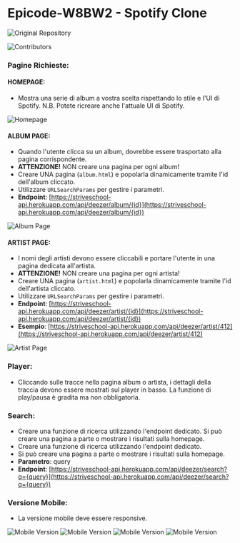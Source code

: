# Epicode-W8BW2 - Spotify Clone

![Original Repository](https://github.com/Petrov-Teo/Build_Week_2_Team_2)

![Contributors](https://github.com/Petrov-Teo/Build_Week_2_Team_2/graphs/contributors)


### Pagine Richieste:
#### HOMEPAGE:

- Mostra una serie di album a vostra scelta rispettando lo stile e l'UI di Spotify. N.B. Potete ricreare anche l'attuale UI di Spotify.

![Homepage](https://cms.epicode.com/assets/5a1fbbd7-8b35-445b-85d9-079cd20b7dcf)

#### ALBUM PAGE:

- Quando l'utente clicca su un album, dovrebbe essere trasportato alla pagina corrispondente. 
- **ATTENZIONE!** NON creare una pagina per ogni album!
- Creare UNA pagina (`album.html`) e popolarla dinamicamente tramite l'id dell'album cliccato.
- Utilizzare `URLSearchParams` per gestire i parametri.
- **Endpoint**: [https://striveschool-api.herokuapp.com/api/deezer/album/{id}](https://striveschool-api.herokuapp.com/api/deezer/album/{id})

![Album Page](https://cms.epicode.com/assets/fc668166-f0bd-4cd8-84c7-1db57922053d)

#### ARTIST PAGE:

- I nomi degli artisti devono essere cliccabili e portare l'utente in una pagina dedicata all'artista.
- **ATTENZIONE!** NON creare una pagina per ogni artista!
- Creare UNA pagina (`artist.html`) e popolarla dinamicamente tramite l'id dell'artista cliccato.
- Utilizzare `URLSearchParams` per gestire i parametri.
- **Endpoint**: [https://striveschool-api.herokuapp.com/api/deezer/artist/{id}](https://striveschool-api.herokuapp.com/api/deezer/artist/{id})
- **Esempio**: [https://striveschool-api.herokuapp.com/api/deezer/artist/412](https://striveschool-api.herokuapp.com/api/deezer/artist/412)

![Artist Page](https://cms.epicode.com/assets/e01a4667-a4d0-4c23-a68a-a7f93f67c2f0)

### Player:

- Cliccando sulle tracce nella pagina album o artista, i dettagli della traccia devono essere mostrati sul player in basso. La funzione di play/pausa è gradita ma non obbligatoria.

### Search:

- Creare una funzione di ricerca utilizzando l'endpoint dedicato. Si può creare una pagina a parte o mostrare i risultati sulla homepage.
- Creare una funzione di ricerca utilizzando l'endpoint dedicato.
- Si può creare una pagina a parte o mostrare i risultati sulla homepage.
- **Parametro**: query
- **Endpoint**: [https://striveschool-api.herokuapp.com/api/deezer/search?q={query}](https://striveschool-api.herokuapp.com/api/deezer/search?q={query})

### Versione Mobile:

- La versione mobile deve essere responsive.

![Mobile Version](https://cms.epicode.com/assets/f4d5b41c-3200-4819-9fe4-54556fa7a660)
![Mobile Version](https://cms.epicode.com/assets/fda2b3a6-0907-412f-a438-43e311926b7e)
![Mobile Version](https://cms.epicode.com/assets/e1e1fbda-cc07-4415-961e-c48daa908d68)
![Mobile Version](https://cms.epicode.com/assets/751034d7-d7a2-4916-8bea-b3a90675d699)
